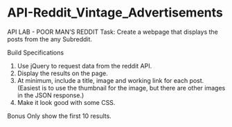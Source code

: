# API-Reddit_Vintage_Advertisements

API LAB - POOR MAN’S REDDIT
Task: Create a webpage that displays the posts from the any Subreddit.

Build Specifications
1. Use jQuery to request data from the reddit API.
2. Display the results on the page.
3. At minimum, include a title, image and working link for each post. (Easiest is to use the
thumbnail for the image, but there are other images in the JSON response.)
4. Make it look good with some CSS.

Bonus
Only show the first 10 results.
